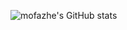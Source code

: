 ![mofazhe's GitHub stats](https://github-readme-stats.vercel.app/api?username=mofazhe&show_icons=true&theme=transparent&rank_icon=github&show=reviews,discussions_started,discussions_answered,prs_merged)

<!-- [![Top Langs](https://github-readme-stats.vercel.app/api/top-langs/?username=mofazhe&theme=transparent)](https://github.com/mofazhe/github-readme-stats) -->
